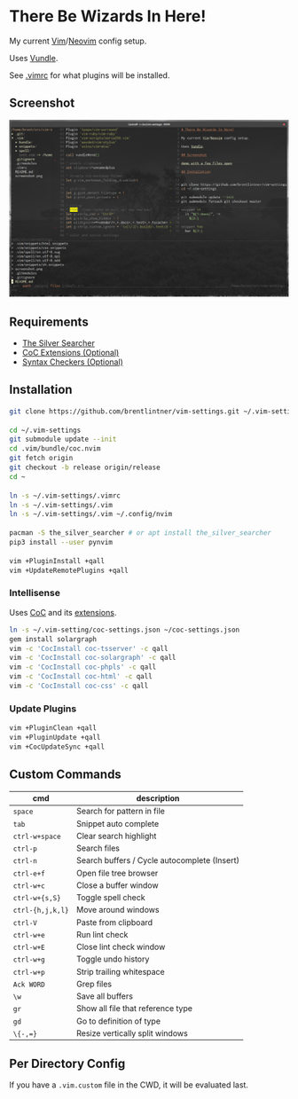 # There Be Wizards In Here!

My current [Vim](https://www.vim.org/)/[Neovim](https://neovim.io/) config setup.

Uses [Vundle](https://github.com/VundleVim/Vundle.vim).

See [.vimrc](https://github.com/brentlintner/vim-settings/blob/master/.vimrc#L10) for what plugins will be installed.

## Screenshot

![demo with a few files open](https://raw.githubusercontent.com/brentlintner/vim-settings/master/screenshot.png)

## Requirements

* [The Silver Searcher](https://github.com/ggreer/the_silver_searcher)
* [CoC Extensions (Optional)](https://github.com/neoclide/coc.nvim/wiki/Using-coc-extensions#implemented-coc-extensions)
* [Syntax Checkers (Optional)](https://github.com/scrooloose/syntastic/wiki/Syntax-Checkers)

## Installation
```sh
git clone https://github.com/brentlintner/vim-settings.git ~/.vim-settings

cd ~/.vim-settings
git submodule update --init
cd .vim/bundle/coc.nvim
git fetch origin
git checkout -b release origin/release
cd ~

ln -s ~/.vim-settings/.vimrc
ln -s ~/.vim-settings/.vim
ln -s ~/.vim-settings/.vim ~/.config/nvim

pacman -S the_silver_searcher # or apt install the_silver_searcher
pip3 install --user pynvim

vim +PluginInstall +qall
vim +UpdateRemotePlugins +qall
```

### Intellisense

Uses [CoC](https://github.com/neoclide/coc.nvim) and its [extensions](https://github.com/neoclide/coc.nvim/network/dependents).
```sh
ln -s ~/.vim-setting/coc-settings.json ~/coc-settings.json
gem install solargraph
vim -c 'CocInstall coc-tsserver' -c qall
vim -c 'CocInstall coc-solargraph' -c qall
vim -c 'CocInstall coc-phpls' -c qall
vim -c 'CocInstall coc-html' -c qall
vim -c 'CocInstall coc-css' -c qall
```
### Update Plugins
```sh
vim +PluginClean +qall
vim +PluginUpdate +qall
vim +CocUpdateSync +qall
```
## Custom Commands

| cmd              | description                     |
| ---              | ---                             |
| `space`          | Search for pattern in file      |
| `tab`            | Snippet auto complete           |
| `ctrl-w+space`   | Clear search highlight          |
| `ctrl-p`         | Search files              |
| `ctrl-n`         | Search buffers / Cycle autocomplete (Insert)  |
| `ctrl-e+f`       | Open file tree browser          |
| `ctrl-w+c`       | Close a buffer window           |
| `ctrl-w+{s,S}`   | Toggle spell check              |
| `ctrl-{h,j,k,l}` | Move around windows             |
| `ctrl-V`         | Paste from clipboard            |
| `ctrl-w+e`       | Run lint check                  |
| `ctrl-w+E`       | Close lint check window         |
| `ctrl-w+g`       | Toggle undo history             |
| `ctrl-w+p`       | Strip trailing whitespace       |
| `Ack WORD`       | Grep files                      |
| `\w`             | Save all buffers                |
| `gr`             | Show all file that reference type                |
| `gd`             | Go to definition of type                |
| `\{-,=}`         | Resize vertically split windows |

## Per Directory Config

If you have a `.vim.custom` file in the CWD, it will be evaluated last.
